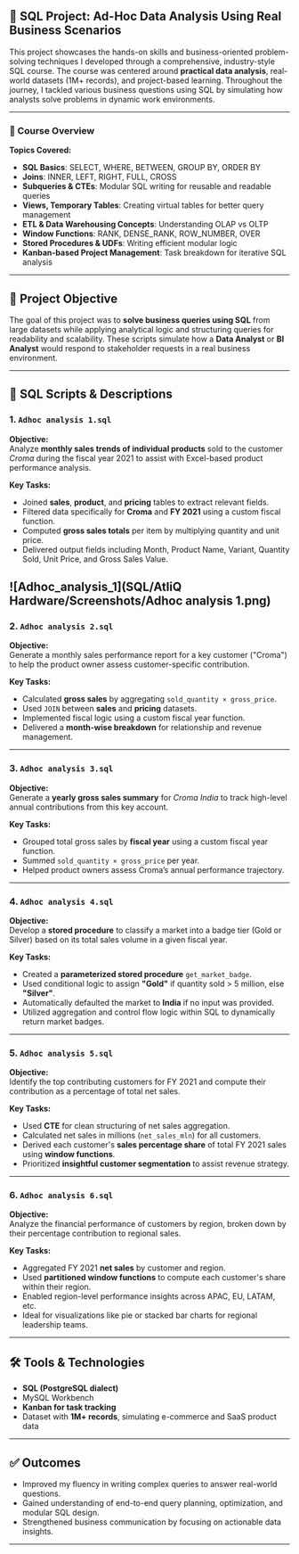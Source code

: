 ## 📁 SQL Project: Ad-Hoc Data Analysis Using Real Business Scenarios

This project showcases the hands-on skills and business-oriented problem-solving techniques I developed through a comprehensive, industry-style SQL course. The course was centered around **practical data analysis**, real-world datasets (1M+ records), and project-based learning. Throughout the journey, I tackled various business questions using SQL by simulating how analysts solve problems in dynamic work environments.

---

### 📘 Course Overview

**Topics Covered:**

- **SQL Basics**: SELECT, WHERE, BETWEEN, GROUP BY, ORDER BY  
- **Joins**: INNER, LEFT, RIGHT, FULL, CROSS  
- **Subqueries & CTEs**: Modular SQL writing for reusable and readable queries  
- **Views, Temporary Tables**: Creating virtual tables for better query management  
- **ETL & Data Warehousing Concepts**: Understanding OLAP vs OLTP  
- **Window Functions**: RANK, DENSE_RANK, ROW_NUMBER, OVER  
- **Stored Procedures & UDFs**: Writing efficient modular logic  
- **Kanban-based Project Management**: Task breakdown for iterative SQL analysis  

---

## 🧠 Project Objective

The goal of this project was to **solve business queries using SQL** from large datasets while applying analytical logic and structuring queries for readability and scalability. These scripts simulate how a **Data Analyst** or **BI Analyst** would respond to stakeholder requests in a real business environment.

---

## 📂 SQL Scripts & Descriptions

### 1. `Adhoc analysis 1.sql`
**Objective:**  
Analyze **monthly sales trends of individual products** sold to the customer *Croma* during the fiscal year 2021 to assist with Excel-based product performance analysis.

**Key Tasks:**
- Joined **sales**, **product**, and **pricing** tables to extract relevant fields.
- Filtered data specifically for **Croma** and **FY 2021** using a custom fiscal function.
- Computed **gross sales totals** per item by multiplying quantity and unit price.
- Delivered output fields including Month, Product Name, Variant, Quantity Sold, Unit Price, and Gross Sales Value.

![Adhoc_analysis_1](SQL/AtliQ Hardware/Screenshots/Adhoc analysis 1.png)
---

### 2. `Adhoc analysis 2.sql`
**Objective:**  
Generate a monthly sales performance report for a key customer ("Croma") to help the product owner assess customer-specific contribution.

**Key Tasks:**
- Calculated **gross sales** by aggregating `sold_quantity × gross_price`.
- Used `JOIN` between **sales** and **pricing** datasets.
- Implemented fiscal logic using a custom fiscal year function.
- Delivered a **month-wise breakdown** for relationship and revenue management.

---

### 3. `Adhoc analysis 3.sql`
**Objective:**  
Generate a **yearly gross sales summary** for *Croma India* to track high-level annual contributions from this key account.

**Key Tasks:**
- Grouped total gross sales by **fiscal year** using a custom fiscal year function.
- Summed `sold_quantity × gross_price` per year.
- Helped product owners assess Croma’s annual performance trajectory.

---

### 4. `Adhoc analysis 4.sql`
**Objective:**  
Develop a **stored procedure** to classify a market into a badge tier (Gold or Silver) based on its total sales volume in a given fiscal year.

**Key Tasks:**
- Created a **parameterized stored procedure** `get_market_badge`.
- Used conditional logic to assign **"Gold"** if quantity sold > 5 million, else **"Silver"**.
- Automatically defaulted the market to **India** if no input was provided.
- Utilized aggregation and control flow logic within SQL to dynamically return market badges.

---


### 5. `Adhoc analysis 5.sql`
**Objective:**  
Identify the top contributing customers for FY 2021 and compute their contribution as a percentage of total net sales.

**Key Tasks:**
- Used **CTE** for clean structuring of net sales aggregation.
- Calculated net sales in millions (`net_sales_mln`) for all customers.
- Derived each customer's **sales percentage share** of total FY 2021 sales using **window functions**.
- Prioritized **insightful customer segmentation** to assist revenue strategy.

---

### 6. `Adhoc analysis 6.sql`
**Objective:**  
Analyze the financial performance of customers by region, broken down by their percentage contribution to regional sales.

**Key Tasks:**
- Aggregated FY 2021 **net sales** by customer and region.
- Used **partitioned window functions** to compute each customer's share within their region.
- Enabled region-level performance insights across APAC, EU, LATAM, etc.
- Ideal for visualizations like pie or stacked bar charts for regional leadership teams.

---

## 🛠️ Tools & Technologies
- **SQL (PostgreSQL dialect)**
- MySQL Workbench
- **Kanban for task tracking**
- Dataset with **1M+ records**, simulating e-commerce and SaaS product data

---

## ✅ Outcomes
- Improved my fluency in writing complex queries to answer real-world questions.
- Gained understanding of end-to-end query planning, optimization, and modular SQL design.
- Strengthened business communication by focusing on actionable data insights.

---
